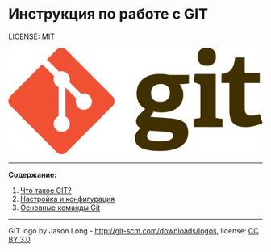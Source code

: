 # Инструкция по работе с GIT

LICENSE: [MIT](license.md)


![git logo](/logo/Git-logo.png)

---

**Содержание:**

1. [Что такое  GIT?](/pages/aboutgit.md)
2. [Настройка и конфигурация](/pages/setting.md)
3. [Основные команды Git](/pages/commandlist.md)



---



GIT logo by Jason Long - http://git-scm.com/downloads/logos,
license: [CC BY 3.0](https://creativecommons.org/licenses/by/3.0)
